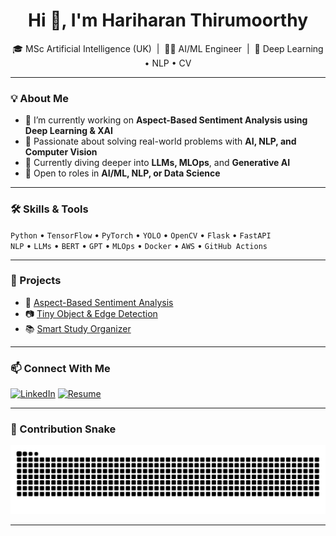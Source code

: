 <h1 align="center">Hi 👋, I'm Hariharan Thirumoorthy</h1>

<p align="center">
  🎓 MSc Artificial Intelligence (UK) &nbsp;|&nbsp; 👨‍💻 AI/ML Engineer &nbsp;|&nbsp; 🤖 Deep Learning • NLP • CV  
</p>

---

### 💡 About Me

- 🔭 I’m currently working on **Aspect-Based Sentiment Analysis using Deep Learning & XAI**
- 🧠 Passionate about solving real-world problems with **AI, NLP, and Computer Vision**
- 🌱 Currently diving deeper into **LLMs, MLOps**, and **Generative AI**
- 💼 Open to roles in **AI/ML, NLP, or Data Science**

---

### 🛠️ Skills & Tools

`Python` • `TensorFlow` • `PyTorch` • `YOLO` • `OpenCV` • `Flask` • `FastAPI`  
`NLP` • `LLMs` • `BERT` • `GPT` • `MLOps` • `Docker` • `AWS` • `GitHub Actions`

---

### 🚀 Projects

- 🧠 [Aspect-Based Sentiment Analysis](https://github.com/HariharanThirumoorthy/ABSA-Deep-Learning)  
- 📷 [Tiny Object & Edge Detection](https://github.com/HariharanThirumoorthy/Tiny-Object-and-Edge-Detection-Model)  
- 📚 [Smart Study Organizer](https://github.com/HariharanThirumoorthy/Smart-Study-Organizer)  

---

### 📫 Connect With Me

[![LinkedIn](https://img.shields.io/badge/LinkedIn-blue?logo=linkedin)](https://www.linkedin.com/in/hariharan-thirumoorthy-ai) 
[![Resume](https://img.shields.io/badge/Resume-red?logo=pdf)]([https://drive.google.com/file/d/1Bu-Cpjyo6kIg6jOybeDYSlcfFNhXWoCb/view?usp=drive_link](https://drive.google.com/file/d/1ps0PGYGn1_yQbX35GFWVpZo-V6YMKf8h/view?usp=sharing))

---


### 🐍 Contribution Snake

![Snake animation](https://github.com/HariharanThirumoorthy/HariharanThirumoorthy/blob/output/github-contribution-grid-snake.svg)

---
